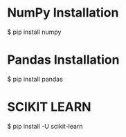 # NumPy Installation
$ pip install numpy

# Pandas Installation
$ pip install pandas

# SCIKIT LEARN
$ pip install -U scikit-learn